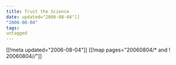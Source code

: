 ```yaml
---
title: Trust the Science
date: updated="2006-08-04"]]
"2006-08-04"
tags:
untagged
---
```

[[!meta updated="2006-08-04"]]
[[!map pages="20060804/* and ! 20060804/*/*"]]
